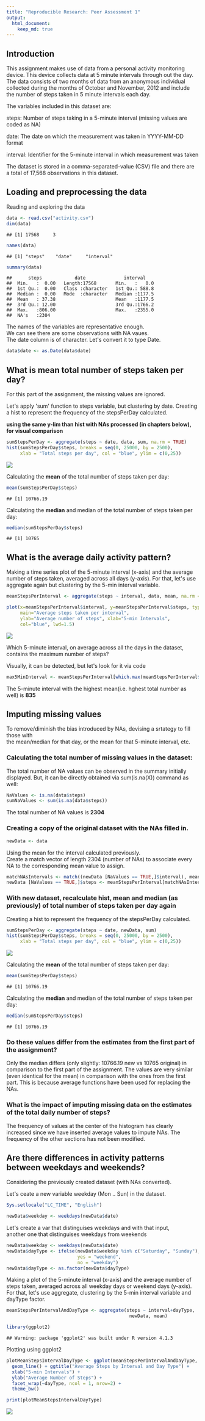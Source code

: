 ```yaml
---
title: "Reproducible Research: Peer Assessment 1"
output: 
  html_document:
    keep_md: true
---
```


## Introduction

This assignment makes use of data from a personal activity monitoring device. This device collects data at 5 minute intervals through out the day. The data consists of two months of data from an anonymous individual collected during the months of October and November, 2012 and include the number of steps taken in 5 minute intervals each day.

The variables included in this dataset are:

steps: Number of steps taking in a 5-minute interval (missing values are coded as NA)

date: The date on which the measurement was taken in YYYY-MM-DD format

interval: Identifier for the 5-minute interval in which measurement was taken

The dataset is stored in a comma-separated-value (CSV) file and there are a total of 17,568 observations in this dataset.


## Loading and preprocessing the data

Reading and exploring the data

```r
data <- read.csv("activity.csv")
dim(data)
```

```
## [1] 17568     3
```

```r
names(data)
```

```
## [1] "steps"    "date"     "interval"
```

```r
summary(data)
```

```
##      steps            date              interval     
##  Min.   :  0.00   Length:17568       Min.   :   0.0  
##  1st Qu.:  0.00   Class :character   1st Qu.: 588.8  
##  Median :  0.00   Mode  :character   Median :1177.5  
##  Mean   : 37.38                      Mean   :1177.5  
##  3rd Qu.: 12.00                      3rd Qu.:1766.2  
##  Max.   :806.00                      Max.   :2355.0  
##  NA's   :2304
```
The names of the variables are representative enough.  
We can see there are some observations with NA vaues.  
The date column is of character. Let's convert it to type Date.


```r
data$date <- as.Date(data$date)
```


## What is mean total number of steps taken per day?

For this part of the assignment, the missing values are ignored.

Let's apply 'sum' function to steps variable, but clustering by date.
Creating a hist to represent the frequency of the stepsPerDay calculated.

**using the same y-lim than hist with NAs processed (in chapters below), for visual comparison**


```r
sumStepsPerDay <- aggregate(steps ~ date, data, sum, na.rm = TRUE)
hist(sumStepsPerDay$steps, breaks = seq(0, 25000, by = 2500), 
     xlab = "Total steps per day", col = "blue", ylim = c(0,25))
```

![](PA1_template_files/figure-html/unnamed-chunk-3-1.png)<!-- -->

Calculating the **mean** of the total number of steps taken per day:


```r
mean(sumStepsPerDay$steps)
```

```
## [1] 10766.19
```

Calculating the **median** and median of the total number of steps taken per day:


```r
median(sumStepsPerDay$steps)
```

```
## [1] 10765
```

## What is the average daily activity pattern?

Making a time series plot of the 5-minute interval (x-axis) and the average number of steps taken, averaged across all days (y-axis).
For that, let's use aggregate again but clustering by the 5-min interval variable.


```r
meanStepsPerInterval <- aggregate(steps ~ interval, data, mean, na.rm = TRUE)

plot(x=meanStepsPerInterval$interval, y=meanStepsPerInterval$steps, type="l",
     main="Average steps taken per interval",
     ylab="Average number of steps", xlab="5-min Intervals",
     col="blue", lwd=1.5)
```

![](PA1_template_files/figure-html/unnamed-chunk-6-1.png)<!-- -->


Which 5-minute interval, on average across all the days in the dataset, contains the maximum number of steps?

Visually, it can be detected, but let's look for it via code


```r
max5MinInterval <- meanStepsPerInterval[which.max(meanStepsPerInterval$steps),]$interval
```

The 5-minute interval with the highest mean(i.e. hghest total number as well) is **835**


## Imputing missing values

To remove/diminish the bias introduced by NAs, devising a srtategy to fill those with  
the mean/median for that day, or the mean for that 5-minute interval, etc.

### Calculating the total number of missing values in the dataset:

The total number of NA values can be observed in the summary initially displayed.
But, it can be directly obtained via sum(is.na(X)) command as well:


```r
NaValues <- is.na(data$steps)
sumNaValues <- sum(is.na(data$steps))
```

The total number of NA values is **2304**

### Creating a copy of the original dataset with the NAs filled in.


```r
newData <- data
```

Using the mean for the interval calculated previously.  
Create a match vector of length 2304 (number of NAs) to associate every NA to the corresponding mean value to assign.


```r
matchNAsIntervals <- match((newData [NaValues == TRUE,]$interval), meanStepsPerInterval$interval)
newData [NaValues == TRUE,]$steps <- meanStepsPerInterval[matchNAsIntervals, ]$steps
```

### With new dataset, recalculate hist, mean and median (as previously) of total number of steps taken per day again 

Creating a hist to represent the frequency of the stepsPerDay calculated.


```r
sumStepsPerDay <- aggregate(steps ~ date, newData, sum)
hist(sumStepsPerDay$steps, breaks = seq(0, 25000, by = 2500), 
     xlab = "Total steps per day", col = "blue", ylim = c(0,25))
```

![](PA1_template_files/figure-html/unnamed-chunk-11-1.png)<!-- -->


Calculating the **mean** of the total number of steps taken per day:


```r
mean(sumStepsPerDay$steps)
```

```
## [1] 10766.19
```

Calculating the **median** and median of the total number of steps taken per day:


```r
median(sumStepsPerDay$steps)
```

```
## [1] 10766.19
```


### Do these values differ from the estimates from the first part of the assignment?  

Only the median differs (only slightly: 10766.19 new vs 10765 original) in comparison to the first part of the assignment.
The values are very similar (even identical for the mean) in comparison with the ones from the first part.
This is because average functions have been used for replacing the NAs.


### What is the impact of imputing missing data on the estimates of the total daily number of steps?

The frequency of values at the center of the histogram has clearly increased since we have inserted average values to impute NAs. The frequency of the other sections has not been modified.




## Are there differences in activity patterns between weekdays and weekends?

Considering the previously created dataset (with NAs converted).

Let's ceate a new variable weekday (Mon .. Sun) in the dataset.


```r
Sys.setlocale("LC_TIME", "English")
```


```r
newData$weekday <- weekdays(newData$date)
```

Let's create a var that distinguises weekdays and with that input,  
another one that distinguises weekdays from weekends


```r
newData$weekday <- weekdays(newData$date)
newData$dayType <- ifelse(newData$weekday %in% c("Saturday", "Sunday"), 
                          yes = "weekend",
                          no = "weekday")
newData$dayType <- as.factor(newData$dayType)
```

Making a plot of the 5-minute interval (x-axis) and the average number of steps taken, averaged across all weekday days or weekend days (y-axis).
For that, let's use aggregate, clustering by the 5-min interval variable and dayType factor.


```r
meanStepsPerIntervalAndDayType <- aggregate(steps ~ interval+dayType, 
                                             newData, mean)

library(ggplot2)
```

```
## Warning: package 'ggplot2' was built under R version 4.1.3
```

Plotting using ggplot2


```r
plotMeanStepsIntervalDayType <- ggplot(meanStepsPerIntervalAndDayType, aes(x = interval , y = steps, color = dayType)) + 
  geom_line() + ggtitle("Average Steps by Interval and Day Type") + 
  xlab("5-min Intervals") + 
  ylab("Average Number of Steps") +
  facet_wrap(~dayType, ncol = 1, nrow=2) +
  theme_bw()

print(plotMeanStepsIntervalDayType)
```

![](PA1_template_files/figure-html/unnamed-chunk-18-1.png)<!-- -->

